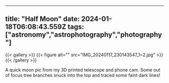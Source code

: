 
---
title: "Half Moon"
date: 2024-01-18T06:08:43.559Z
tags: ["astronomy","astrophotography","photography"]
---
{{< gallery >}}
{{< figure alt="" src="IMG_20240117_230143547_1~2.jpg" >}}
{{< /gallery >}}

A quick moon pic from my 3D printed telescope and phone cam. Some out of focus tree branches snuck into the top and traced some faint dark lines!

